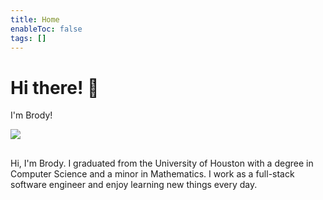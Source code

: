 ```yaml
---
title: Home
enableToc: false
tags: []
---
```



<div class="article-header">

  

<div>

  

<div class="decorative-element"></div>

  

# Hi there! 👋

  

I'm Brody!

  

</div>


<img src="./group_pic_01_04_2025.png">


  

</div>


##

Hi, I'm Brody. I graduated from the University of Houston with a degree in Computer Science and a minor in Mathematics. I work as a full-stack software engineer and enjoy learning new things every day.